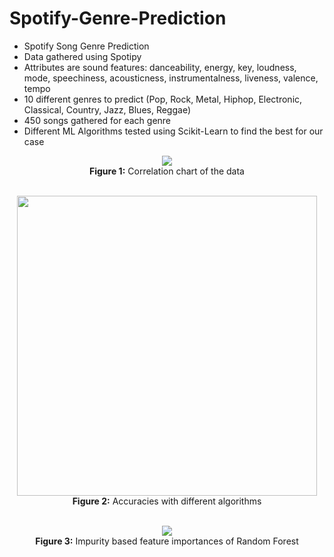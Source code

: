 # Spotify-Genre-Prediction
* Spotify Song Genre Prediction
* Data gathered using Spotipy
* Attributes are sound features: danceability, energy, key, loudness, mode, speechiness, acousticness, instrumentalness, liveness, valence, tempo
* 10 different genres to predict (Pop, Rock, Metal, Hiphop, Electronic, Classical, Country, Jazz, Blues, Reggae)
* 450 songs gathered for each genre
* Different ML Algorithms tested using Scikit-Learn to find the best for our case
 
<p align="center">
  <img src="../main/img/correlation.png">
  <br /><b>Figure 1:</b> Correlation chart of the data
</p><p align="center"><br />
  <img width=480 src="../main/img/accuracy.png">
  <br /><b>Figure 2:</b> Accuracies with different algorithms
</p><p align="center"><br />
  <img src="../main/img/feature_importances.png">
  <br /><b>Figure 3:</b> Impurity based feature importances of Random Forest
</p>
